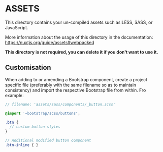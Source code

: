 # ASSETS

This directory contains your un-compiled assets such as LESS, SASS, or JavaScript.

More information about the usage of this directory in the documentation:
https://nuxtjs.org/guide/assets#webpacked

**This directory is not required, you can delete it if you don't want to use it.**

## Customisation

When adding to or amending a Bootstrap component, create a project specific file (preferably with the same filename so as to maintain consistency) and import the respective Bootstrap file from within. Fro example:

```scss
// filename: 'assets/sass/components/_button.scss'

@import '~bootstrap/scss/buttons';

.btn {
  // custom button styles
}

// Additional modified button component
.btn-inline { }
```
